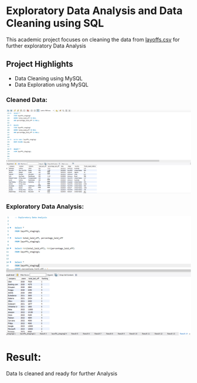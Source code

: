 # Exploratory Data Analysis and Data Cleaning using SQL
This academic project focuses on cleaning the data from [layoffs.csv](https://github.com/Rishi0581/SQL_Project/blob/499421dcb22e268d792a3ace669c6fec2ee8b7c3/layoffs.csv) for further exploratory Data Analysis
## Project Highlights
- Data Cleaning using MySQL
- Data Exploration using MySQL
### Cleaned Data:
![Data Cleaned](https://github.com/Rishi0581/SQL_Project/blob/e6742d4d7474299369a0473b2d930fa2f6543219/Data%20Cleaning.PNG)
### Exploratory Data Analysis:
![EDA](https://github.com/Rishi0581/SQL_Project/blob/af8028268fbf075f0b4566b56b33ad58d5d132f6/EDA.PNG)
# Result:
Data Is cleaned and ready for further Analysis
